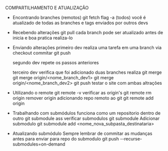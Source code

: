 COMPARTILHAMENTO E ATUALIZAÇÃO

- Encontrando branches (remotos)
    git fetch
        flag -a (todos)
    você é atualizado de todas as branches e tags enviados por outros devs

- Recebendo alterações
    git pull
        cada branch pode ser atualizado
        antes de inicia e boa pratica realiza-lo

- Enviando alterações
    primeiro dev
        realiza uma tarefa em uma branch via checkout
        commitar
        git push
    
    segundo dev 
        repete os passos anteriores

    terceiro dev verifica que foi adicionado duas branches
        realiza git merge
            git merge origin/<nome_branch_dev1>
            git merge origin/<nome_branch_dev2>
            git push
            testar o site com ambas altrações

- Utilizando o remote
    git remote -v
        verificar as origin's
    git remote rm origin
        remover origin
    adicionando repo remoto ao git
        git remote add origin <link>

- Trabalhando com submódulos
    funciona como um repositorio dentro de outro
    git submodule ass <repo>
    verificar submodulos
        git submodule
    Adicionar submodulo
        git submodule add <link> <nome_nova_subpasta_destinataria>
            
- Atualizando submódulo
    Sempre lembrar de commitar as mudanças antes
    para enviar para repo do submodulo
        git push --recurse-submodules=on-demand
